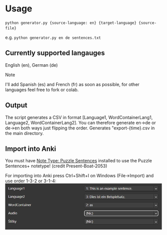 # Usage
``python generator.py {source-language: en} {target-language} {source-file}``

e.g. ``python generator.py en de sentences.txt``

## Currently supported langauges
English (en), German (de)
> [!NOTE]
> I'll add Spanish (es) and French (fr) as soon as possible, for other languages feel free to fork or colab.

## Output
The script generates a CSV in format [Language1, WordContainerLang1, Language2, WordContainerLang2]. You can therefore generate en->de or de->en both ways just flipping the order. Generates "export-{time}.csv in the main directory.

## Import into Anki
You must have [Note Type: Puzzle Sentences](https://ankiweb.net/shared/info/1522392024) installed to use the Puzzle Sentences+ notetype! (credit Present-Boat-2053)

For importing into Anki press Ctrl+Shift+I on Windows (File->Import) and use order 1-3-2 or 3-1-4:
![alt text](docs/obrazek-1.png)

